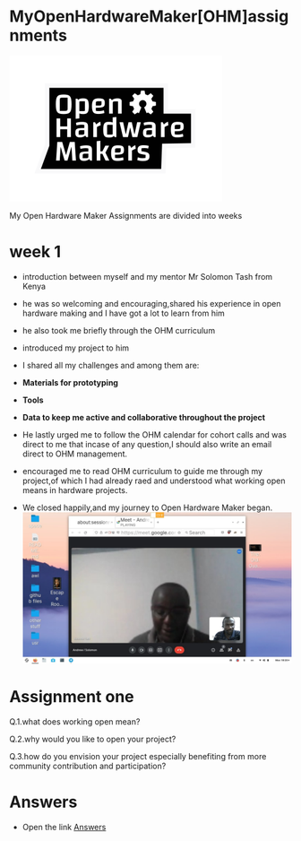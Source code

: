 # MyOpenHardwareMaker[OHM]assignments
![](Images/ohm-logo-solo.svg)

My Open Hardware Maker
Assignments are divided into weeks
# week 1
- introduction between myself and my mentor Mr Solomon Tash from Kenya
- he was so welcoming and encouraging,shared his experience in open hardware making and I have got a lot to learn from him
- he also took me briefly through the OHM curriculum
- introduced my project to him
- I shared all my challenges and among them are:
 
- **Materials for prototyping**
 
- **Tools**
 
- **Data to keep me active and collaborative throughout the project**
- He lastly urged me to follow the OHM calendar for cohort calls and was direct to me that incase of any question,I should also write an email direct to OHM management.
- encouraged me to read OHM curriculum to guide me through my project,of which I had already raed and understood what working open means in hardware projects.
- We closed happily,and my journey to Open Hardware Maker began.
![](Images/IMG_20220413_003547_694.jpg)
# Assignment one 

Q.1.what does working open mean?

Q.2.why would you like to open your project?

Q.3.how do you envision your project especially benefiting from more community contribution and participation?
# Answers
- Open the link
[Answers](Answer.md)

